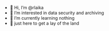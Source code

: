 - 👋 Hi, I’m @rlaika
- 👀 I’m interested in data security and archiving
- 🌱 I’m currently learning nothing 
- 💞️ just here to get a lay of the land

<!---
rlaika/rlaika is a ✨ special ✨ repository because its `README.md` (this file) appears on your GitHub profile.
You can click the Preview link to take a look at your changes.
--->
